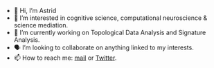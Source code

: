 - 👋 Hi, I’m Astrid
- 🧠 I’m interested in cognitive science, computational neuroscience & science mediation.
- 👀 I’m currently working on Topological Data Analysis and Signature Analysis.
- 🗣 I’m looking to collaborate on anything linked to my interests.
- 📫 How to reach me: [mail](astrid.guiochon@gmail.com "mail") or [Twitter](https://twitter.com/astridguiochon "Twitter"). 

<!---
astridgcn/astridgcn is a ✨ special ✨ repository because its `README.md` (this file) appears on your GitHub profile.
You can click the Preview link to take a look at your changes.
--->
